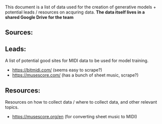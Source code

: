 This document is a list of data used for the creation of generative models + potential leads / resources on acquring data. **The data itself lives in a shared Google Drive for the team**

## Sources:


## Leads:
A list of potential good sites for MIDI data to be used for model training.
* https://bitmidi.com/ (seems easy to scrape?)
* https://musescore.com/ (has a bunch of sheet music, scrape?)

## Resources:
Resources on how to collect data / where to collect data, and other relevant topics.
* https://musescore.org/en (for converting sheet music to MIDI)

